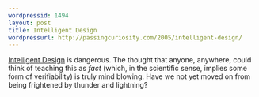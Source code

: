```yaml
--- 
wordpressid: 1494
layout: post
title: Intelligent Design
wordpressurl: http://passingcuriosity.com/2005/intelligent-design/
---
```

<a href="http://www.ncseweb.org/resources/articles/996_intelligent_design_not_accep_9_10_2002.asp">Intelligent Design</a> is dangerous. The thought that anyone, anywhere, could think of teaching this as <span style="font-style: italic;">fact</span> (which, in the scientific sense, implies some form of verifiability) is truly mind blowing. Have we not yet moved on from being frightened by thunder and lightning?
